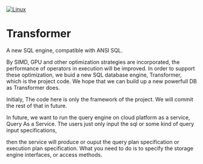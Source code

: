 [![Linux](https://travis-ci.org/RingsC/Transformer.svg?branch=master "Linux")](https://travis-ci.org/RingsC/Transformer)
# Transformer
A new SQL engine, compatible with ANSI SQL.

By SIMD, GPU and other optimization strategies are incorporated, the performance of operators in execution will be improved. In order to support these optimization, we buid a new SQL database engine, Transformer, which is the project code.
We hope that we can build up a new powerfull DB as Transformer does.

Initialy, The code here is only the framework of the project. We will commit the rest of that in future. 


In future, we want to run the query engine on cloud platform as a service, Query As a Service. The users just only input the sql or some kind of query input specifications,

then the service will produce or ouput the query plan specification or execution plan specification. What you need to do is to specify the storage engine interfaces, 
or access methods.
